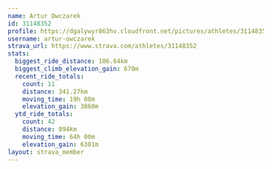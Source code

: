 ```yaml
---
name: Artur Owczarek
id: 31148352
profile: https://dgalywyr863hv.cloudfront.net/pictures/athletes/31148352/15906846/1/large.jpg
username: artur-owczarek
strava_url: https://www.strava.com/athletes/31148352
stats:
  biggest_ride_distance: 106.64km
  biggest_climb_elevation_gain: 670m
  recent_ride_totals:
    count: 11
    distance: 341.27km
    moving_time: 19h 08m
    elevation_gain: 3860m
  ytd_ride_totals:
    count: 42
    distance: 894km
    moving_time: 64h 00m
    elevation_gain: 6301m
layout: strava_member
--- 
```

